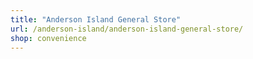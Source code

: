 ```yaml
---
title: "Anderson Island General Store"
url: /anderson-island/anderson-island-general-store/
shop: convenience
---
```

